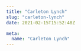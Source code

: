 ```yaml
---
title: "Carleton Lynch"
slug: "carleton-lynch"
date: 2021-02-15T15:52:48Z

meta:
  name: "Carleton Lynch"
---
```


